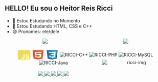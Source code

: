 ## HELLO! Eu sou o Heitor Reis Ricci

- 🔭 Estou Estudando no Momento
- 🌱 Estou Estudando HTML, CSS e C++
- 😄 Pronomes: ele/dele

<div style="display: flex; justify-content: space-around; align-items: center;">

  <a href="https://github.com/riccidev-cmd">
    <img height="180" src="https://github-readme-stats.vercel.app/api?username=riccidev-cmd&show_icons=true&theme=tokyonight&include_all_commits=true&locale=pt-br"/>
  </a>

  <a href="https://github.com/riccidev-cmd">
  <img height="200" src="https://github-readme-stats.vercel.app/api/top-langs/?username=riccidev-cmd&theme=tokyonight&layout=compact&custom_title=Tecnologias&langs_count=9"/>
  </a>

</div>

<br>

<div style="display: inline_block; text-align: center;">
  <img align="center" alt="RICCI-Js" height="30" width="40" src="https://raw.githubusercontent.com/devicons/devicon/master/icons/javascript/javascript-plain.svg">
  <img align="center" alt="RICCI-HTML" height="30" width="40" src="https://raw.githubusercontent.com/devicons/devicon/master/icons/html5/html5-original.svg">
  <img align="center" alt="RICCI-CSS" height="30" width="40" src="https://raw.githubusercontent.com/devicons/devicon/master/icons/css3/css3-original.svg">
  <img align="center" alt="RICCI-C++" height="30" width="40" src="https://cdn.jsdelivr.net/gh/devicons/devicon@latest/icons/cplusplus/cplusplus-original.svg">
  <img align="center" alt="RICCI-PHP" height="30" width="40" src="https://cdn.jsdelivr.net/gh/devicons/devicon@latest/icons/php/php-original.svg">
  <img align="center" alt="RICCI-MySQL" height="30" width="40" src="https://cdn.jsdelivr.net/gh/devicons/devicon@latest/icons/mysql/mysql-original.svg">
  <img align="center" alt="RICCI-Java" height="30" width="40" src="https://cdn.jsdelivr.net/gh/devicons/devicon@latest/icons/java/java-original-wordmark.svg">
  <img align="right" alt="ricci-img" height="300" width="200" src="https://github.com/user-attachments/assets/2ab3cf68-4e9f-475f-9597-62d7e1ce06e3" />
</div>

<br>

<div style="text-align: center;"> 
  <a href="https://www.instagram.com/heitorriccii" target="_blank">
    <img src="https://img.shields.io/badge/-Instagram-%23E4405F?style=for-the-badge&logo=instagram&logoColor=white" target="_blank">
  </a>
  <a href="https://www.twitch.tv/ricci41" target="_blank">
    <img src="https://img.shields.io/badge/Twitch-9146FF?style=for-the-badge&logo=twitch&logoColor=white" target="_blank">
  </a>
  <a href="https://discord.gg/eoscara" target="_blank">
    <img src="https://img.shields.io/badge/Discord-7289DA?style=for-the-badge&logo=discord&logoColor=white" target="_blank">
  </a> 
  <a href="mailto:heitor.reis.ricci@gmail.com">
    <img src="https://img.shields.io/badge/-Gmail-%23333?style=for-the-badge&logo=gmail&logoColor=white" target="_blank">
  </a>
  <a href="https://www.linkedin.com/in/heitor-reis-ricci-852382357?utm_source=share&utm_campaign=share_via&utm_content=profile&utm_medium=android_app" target="_blank">
    <img src="https://img.shields.io/badge/-LinkedIn-%230077B5?style=for-the-badge&logo=linkedin&logoColor=white" target="_blank">
  </a> 
</div>
